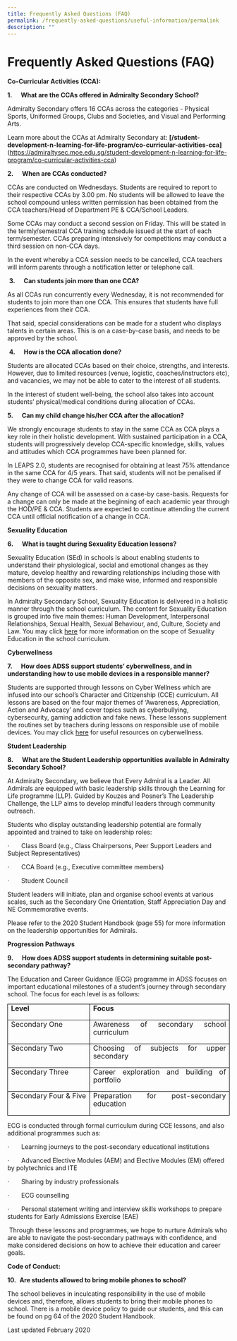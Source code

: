 ```yaml
---
title: Frequently Asked Questions (FAQ)
permalink: /frequently-asked-questions/useful-information/permalink
description: ""
---
```

Frequently Asked Questions (FAQ)
================================

**Co-Curricular Activities (CCA):**

**1.**&nbsp;&nbsp;&nbsp;&nbsp;&nbsp;**What are the CCAs offered in Admiralty Secondary School?**

Admiralty Secondary offers 16 CCAs across the categories - Physical Sports, Uniformed Groups, Clubs and Societies, and Visual and Performing Arts.

Learn more about the CCAs at Admiralty Secondary at:&nbsp;**[/student-development-n-learning-for-life-program/co-curricular-activities-cca]**(https://admiraltysec.moe.edu.sg/student-development-n-learning-for-life-program/co-curricular-activities-cca)  
  
[](https://admiraltysec.moe.edu.sg/student-development-n-learning-for-life-program/co-curricular-activities-cca)

**2.**&nbsp;&nbsp;&nbsp;&nbsp;&nbsp;**When are CCAs conducted?**

CCAs are conducted on Wednesdays. Students are required to report to their respective CCAs by 3.00 pm. No students will be allowed to leave the school compound unless written permission has been obtained from the CCA teachers/Head of Department PE &amp; CCA/School Leaders.

Some CCAs may conduct a second session on Friday. This will be stated in the termly/semestral CCA training schedule issued at the start of each term/semester. CCAs preparing intensively for competitions may conduct a third session on non-CCA days.

In the event whereby a CCA session needs to be cancelled, CCA teachers will inform parents through a notification letter or telephone call.  
  

&nbsp;**3.**&nbsp;&nbsp;&nbsp;&nbsp;&nbsp;**Can students join more than one CCA?**

As all CCAs run concurrently every Wednesday, it is not recommended for students to join more than one CCA. This ensures that students have full experiences from their CCA.

That said, special considerations can be made for a student who displays talents in certain areas. This is on a case-by-case basis, and needs to be approved by the school.  
  

&nbsp;**4.**&nbsp;&nbsp;&nbsp;&nbsp;&nbsp;**How is the CCA allocation done?**

Students are allocated CCAs based on their choice, strengths, and interests. However, due to limited resources (venue, logistic, coaches/instructors etc), and vacancies, we may not be able to cater to the interest of all students.

In the interest of student well-being, the school also takes into account students’ physical/medical conditions during allocation of CCAs.

  

**5.**&nbsp;&nbsp;&nbsp;&nbsp;&nbsp;**Can my child change his/her CCA after the allocation?**

We strongly encourage students to stay in the same CCA as CCA plays a key role in their holistic development. With sustained participation in a CCA, students will progressively develop CCA-specific knowledge, skills, values and attitudes which CCA programmes have been planned for.

In LEAPS 2.0, students are recognised for obtaining at least 75% attendance in the same CCA for 4/5 years. That said, students will not be penalised if they were to change CCA for valid reasons.

Any change of CCA will be assessed on a case-by case-basis. Requests for a change can only be made at the beginning of each academic year through the HOD/PE &amp; CCA. Students are expected to continue attending the current CCA until official notification of a change in CCA.

**Sexuality Education**

**6.**&nbsp;&nbsp;&nbsp;&nbsp;&nbsp;**What is taught during Sexuality Education lessons?**

Sexuality Education (SEd) in schools is about enabling students to understand their physiological, social and emotional changes as they mature, develop healthy and rewarding relationships including those with members of the opposite sex, and make wise, informed and responsible decisions on sexuality matters.

In Admiralty Secondary School, Sexuality Education is delivered in a holistic manner through the school curriculum. The content for Sexuality Education is grouped into five main themes: Human Development, Interpersonal Relationships, Sexual Health, Sexual Behaviour, and, Culture, Society and Law. You may click&nbsp;[here](https://admiraltysec.moe.edu.sg/useful-information/moe-sexuality-education)&nbsp;for more information on the scope of Sexuality Education in the school curriculum.

  

**Cyberwellness**

**7.**&nbsp;&nbsp;&nbsp;&nbsp;&nbsp;**How does ADSS support students’ cyberwellness, and in understanding how to use mobile devices in a responsible manner?**

Students are supported through lessons on Cyber Wellness which are infused into our school’s Character and Citizenship (CCE) curriculum. All lessons are based on the four major themes of ‘Awareness, Appreciation, Action and Advocacy’ and cover topics such as cyberbullying, cybersecurity, gaming addiction and fake news. These lessons supplement the routines set by teachers during lessons on responsible use of mobile devices. You may click&nbsp;[here](https://admiraltysec.moe.edu.sg/useful-information/cyberwellness-partnership)&nbsp;for useful resources on cyberwellness.

**Student Leadership**  

**8.**&nbsp;&nbsp;&nbsp;&nbsp;&nbsp;**What are the Student Leadership opportunities available in Admiralty Secondary School?**

At Admiralty Secondary, we believe that Every Admiral is a Leader. All Admirals are equipped with basic leadership skills through the Learning for Life programme (LLP). Guided by Kouzes and Posner’s The Leadership Challenge, the LLP aims to develop mindful leaders through community outreach.

Students who display outstanding leadership potential are formally appointed and trained to take on leadership roles:

·&nbsp;&nbsp;&nbsp;&nbsp;&nbsp;&nbsp;&nbsp;Class Board (e.g., Class Chairpersons, Peer Support Leaders and Subject Representatives)

·&nbsp;&nbsp;&nbsp;&nbsp;&nbsp;&nbsp;&nbsp;CCA Board (e.g., Executive committee members)

·&nbsp;&nbsp;&nbsp;&nbsp;&nbsp;&nbsp;&nbsp;Student Council&nbsp;

Student leaders will initiate, plan and organise school events at various scales, such as the Secondary One Orientation, Staff Appreciation Day and NE Commemorative events.

Please refer to the 2020 Student Handbook (page 55) for more information on the leadership opportunities for Admirals.  
  

**Progression Pathways**

**9.**&nbsp;&nbsp;&nbsp;&nbsp;&nbsp;**How does ADSS support students in determining suitable post-secondary pathway?**

The Education and Career Guidance (ECG) programme in ADSS focuses on important educational milestones of a student’s journey through secondary school. The focus for each level is as follows:

<table style="margin: 0px; outline: 0px; padding: 0px; border-collapse: collapse; border: none;" cellpadding="0" cellspacing="0" border="1" class="MsoTableGrid"><tbody style="margin: 0px; outline: 0px; padding: 0px;"><tr style="margin: 0px; outline: 0px; padding: 0px;"><td style="margin: 0px; outline: 0px; padding: 0cm 5.4pt; width: 134.45pt; border: 1pt solid windowtext;" valign="top" width="159"><p style="margin: 0px 0px 1em; outline: 0px; padding: 0px; line-height: 18.48px; text-align: justify;" class="MsoNormal"><b style="margin: 0px; outline: 0px; padding: 0px;">Level</b></p></td><td style="margin: 0px; outline: 0px; padding: 0cm 5.4pt; width: 240.95pt; border-top: 1pt solid windowtext; border-right: 1pt solid windowtext; border-bottom: 1pt solid windowtext; border-image: initial; border-left: none;" valign="top" width="272"><p style="margin: 0px 0px 1em; outline: 0px; padding: 0px; line-height: 18.48px; text-align: justify;" class="MsoNormal"><b style="margin: 0px; outline: 0px; padding: 0px;">Focus</b></p></td></tr><tr style="margin: 0px; outline: 0px; padding: 0px;"><td style="margin: 0px; outline: 0px; padding: 0cm 5.4pt; width: 134.45pt; border-right: 1pt solid windowtext; border-bottom: 1pt solid windowtext; border-left: 1pt solid windowtext; border-image: initial; border-top: none;" valign="top" width="159"><p style="margin: 0px 0px 1em; outline: 0px; padding: 0px; line-height: 18.48px; text-align: justify;" class="MsoNormal"><span style="margin: 0px; outline: 0px; padding: 0px;" lang="EN">Secondary One</span></p></td><td style="margin: 0px; outline: 0px; padding: 0cm 5.4pt; width: 240.95pt; border-top: none; border-left: none; border-bottom: 1pt solid windowtext; border-right: 1pt solid windowtext;" valign="top" width="272"><p style="margin: 0px 0px 1em; outline: 0px; padding: 0px; line-height: 18.48px; text-align: justify;" class="MsoNormal"><span style="margin: 0px; outline: 0px; padding: 0px;" lang="EN">Awareness of secondary school curriculum</span></p></td></tr><tr style="margin: 0px; outline: 0px; padding: 0px;"><td style="margin: 0px; outline: 0px; padding: 0cm 5.4pt; width: 134.45pt; border-right: 1pt solid windowtext; border-bottom: 1pt solid windowtext; border-left: 1pt solid windowtext; border-image: initial; border-top: none;" valign="top" width="159"><p style="margin: 0px 0px 1em; outline: 0px; padding: 0px; line-height: 18.48px; text-align: justify;" class="MsoNormal"><span style="margin: 0px; outline: 0px; padding: 0px;" lang="EN">Secondary Two</span></p></td><td style="margin: 0px; outline: 0px; padding: 0cm 5.4pt; width: 240.95pt; border-top: none; border-left: none; border-bottom: 1pt solid windowtext; border-right: 1pt solid windowtext;" valign="top" width="272"><p style="margin: 0px 0px 1em; outline: 0px; padding: 0px; line-height: 18.48px; text-align: justify;" class="MsoNormal"><span style="margin: 0px; outline: 0px; padding: 0px;" lang="EN">Choosing of subjects for upper secondary</span></p></td></tr><tr style="margin: 0px; outline: 0px; padding: 0px;"><td style="margin: 0px; outline: 0px; padding: 0cm 5.4pt; width: 134.45pt; border-right: 1pt solid windowtext; border-bottom: 1pt solid windowtext; border-left: 1pt solid windowtext; border-image: initial; border-top: none;" valign="top" width="159"><p style="margin: 0px 0px 1em; outline: 0px; padding: 0px; line-height: 18.48px; text-align: justify;" class="MsoNormal"><span style="margin: 0px; outline: 0px; padding: 0px;" lang="EN">Secondary Three</span></p></td><td style="margin: 0px; outline: 0px; padding: 0cm 5.4pt; width: 240.95pt; border-top: none; border-left: none; border-bottom: 1pt solid windowtext; border-right: 1pt solid windowtext;" valign="top" width="272"><p style="margin: 0px 0px 1em; outline: 0px; padding: 0px; line-height: 18.48px; text-align: justify;" class="MsoNormal"><span style="margin: 0px; outline: 0px; padding: 0px;" lang="EN">Career exploration and building of portfolio</span></p></td></tr><tr style="margin: 0px; outline: 0px; padding: 0px;"><td style="margin: 0px; outline: 0px; padding: 0cm 5.4pt; width: 134.45pt; border-right: 1pt solid windowtext; border-bottom: 1pt solid windowtext; border-left: 1pt solid windowtext; border-image: initial; border-top: none;" valign="top" width="159"><p style="margin: 0px 0px 1em; outline: 0px; padding: 0px; line-height: 18.48px; text-align: justify;" class="MsoNormal"><span style="margin: 0px; outline: 0px; padding: 0px;" lang="EN">Secondary Four &amp; Five</span></p></td><td style="margin: 0px; outline: 0px; padding: 0cm 5.4pt; width: 240.95pt; border-top: none; border-left: none; border-bottom: 1pt solid windowtext; border-right: 1pt solid windowtext;" valign="top" width="272"><p style="margin: 0px 0px 1em; outline: 0px; padding: 0px; line-height: 18.48px; text-align: justify;" class="MsoNormal"><span style="margin: 0px; outline: 0px; padding: 0px;" lang="EN">Preparation for post-secondary education</span></p></td></tr></tbody></table>

ECG is conducted through formal curriculum during CCE lessons, and also additional programmes such as:

·&nbsp;&nbsp;&nbsp;&nbsp;&nbsp;&nbsp;&nbsp;Learning journeys to the post-secondary educational institutions

·&nbsp;&nbsp;&nbsp;&nbsp;&nbsp;&nbsp;&nbsp;Advanced Elective Modules (AEM) and Elective Modules (EM) offered by polytechnics and ITE

·&nbsp;&nbsp;&nbsp;&nbsp;&nbsp;&nbsp;&nbsp;Sharing by industry professionals

·&nbsp;&nbsp;&nbsp;&nbsp;&nbsp;&nbsp;&nbsp;ECG counselling

·&nbsp;&nbsp;&nbsp;&nbsp;&nbsp;&nbsp;&nbsp;Personal statement writing and interview skills workshops to prepare students for Early Admissions Exercise (EAE)

&nbsp;Through these lessons and programmes, we hope to nurture Admirals who are able to navigate the post-secondary pathways with confidence, and make considered decisions on how to achieve their education and career goals.

**Code of Conduct:**

**10.**&nbsp;&nbsp;**Are students allowed to bring mobile phones to school?**

The school believes in inculcating responsibility in the use of mobile devices and, therefore, allows students to bring their mobile phones to school. There is a mobile device policy to guide our students, and this can be found on pg 64 of the 2020 Student Handbook.  
  

Last updated February 2020